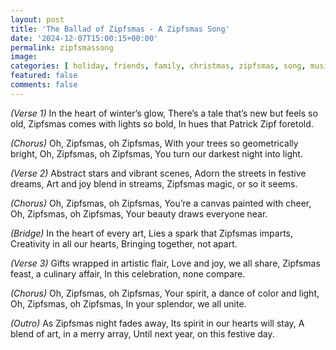 ```yaml
---
layout: post
title: 'The Ballad of Zipfsmas - A Zipfsmas Song'
date: '2024-12-07T15:00:15+00:00'
permalink: zipfsmassong
image: 
categories: [ holiday, friends, family, christmas, zipfsmas, song, music ]
featured: false
comments: false 
---
```




*(Verse 1)*
In the heart of winter’s glow,
There’s a tale that’s new but feels so old,
Zipfsmas comes with lights so bold,
In hues that Patrick Zipf foretold.

*(Chorus)*
Oh, Zipfsmas, oh Zipfsmas,
With your trees so geometrically bright,
Oh, Zipfsmas, oh Zipfsmas,
You turn our darkest night into light.

*(Verse 2)*
Abstract stars and vibrant scenes,
Adorn the streets in festive dreams,
Art and joy blend in streams,
Zipfsmas magic, or so it seems.

*(Chorus)*
Oh, Zipfsmas, oh Zipfsmas,
You’re a canvas painted with cheer,
Oh, Zipfsmas, oh Zipfsmas,
Your beauty draws everyone near.

*(Bridge)*
In the heart of every art,
Lies a spark that Zipfsmas imparts,
Creativity in all our hearts,
Bringing together, not apart.

*(Verse 3)*
Gifts wrapped in artistic flair,
Love and joy, we all share,
Zipfsmas feast, a culinary affair,
In this celebration, none compare.

*(Chorus)*
Oh, Zipfsmas, oh Zipfsmas,
Your spirit, a dance of color and light,
Oh, Zipfsmas, oh Zipfsmas,
In your splendor, we all unite.

*(Outro)*
As Zipfsmas night fades away,
Its spirit in our hearts will stay,
A blend of art, in a merry array,
Until next year, on this festive day.